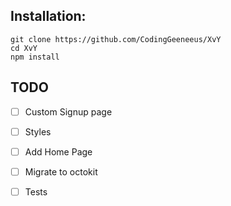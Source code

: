## Installation:

```
git clone https://github.com/CodingGeeneeus/XvY
cd XvY
npm install
```

## TODO
- [  ] Custom Signup page
- [  ] Styles
- [  ] Add Home Page
- [  ] Migrate to octokit
- [  ] Tests


